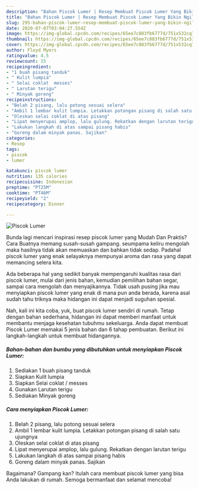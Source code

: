 ```yaml
---
description: "Bahan Piscok Lumer | Resep Membuat Piscok Lumer Yang Bikin Ngiler"
title: "Bahan Piscok Lumer | Resep Membuat Piscok Lumer Yang Bikin Ngiler"
slug: 295-bahan-piscok-lumer-resep-membuat-piscok-lumer-yang-bikin-ngiler
date: 2020-07-07T03:04:27.554Z
image: https://img-global.cpcdn.com/recipes/65ee7c883fb6777d/751x532cq70/piscok-lumer-foto-resep-utama.jpg
thumbnail: https://img-global.cpcdn.com/recipes/65ee7c883fb6777d/751x532cq70/piscok-lumer-foto-resep-utama.jpg
cover: https://img-global.cpcdn.com/recipes/65ee7c883fb6777d/751x532cq70/piscok-lumer-foto-resep-utama.jpg
author: Floyd Myers
ratingvalue: 4.5
reviewcount: 15
recipeingredient:
- "1 buah pisang tanduk"
- " Kulit lumpia"
- " Selai coklat  messes"
- " Larutan terigu"
- " Minyak goreng"
recipeinstructions:
- "Belah 2 pisang, lalu potong sesuai selera"
- "Ambil 1 lembar kulit lumpia. Letakkan potongan pisang di salah satu ujungnya"
- "Oleskan selai coklat di atas pisang"
- "Lipat menyerupai amplop, lalu gulung. Rekatkan dengan larutan terigu"
- "Lakukan langkah di atas sampai pisang habis"
- "Goreng dalam minyak panas. Sajikan"
categories:
- Resep
tags:
- piscok
- lumer

katakunci: piscok lumer 
nutrition: 135 calories
recipecuisine: Indonesian
preptime: "PT25M"
cooktime: "PT46M"
recipeyield: "2"
recipecategory: Dinner

---
```



![Piscok Lumer](https://img-global.cpcdn.com/recipes/65ee7c883fb6777d/751x532cq70/piscok-lumer-foto-resep-utama.jpg)

Bunda lagi mencari inspirasi resep piscok lumer yang Mudah Dan Praktis? Cara Buatnya memang susah-susah gampang. seumpama keliru mengolah maka hasilnya tidak akan memuaskan dan bahkan tidak sedap. Padahal piscok lumer yang enak selayaknya mempunyai aroma dan rasa yang dapat memancing selera kita.

Ada beberapa hal yang sedikit banyak mempengaruhi kualitas rasa dari piscok lumer, mulai dari jenis bahan, kemudian pemilihan bahan segar, sampai cara mengolah dan menyajikannya. Tidak usah pusing jika mau menyiapkan piscok lumer yang enak di mana pun anda berada, karena asal sudah tahu triknya maka hidangan ini dapat menjadi suguhan spesial.




Nah, kali ini kita coba, yuk, buat piscok lumer sendiri di rumah. Tetap dengan bahan sederhana, hidangan ini dapat memberi manfaat untuk membantu menjaga kesehatan tubuhmu sekeluarga. Anda dapat membuat Piscok Lumer memakai 5 jenis bahan dan 6 tahap pembuatan. Berikut ini langkah-langkah untuk membuat hidangannya.

<!--inarticleads1-->

##### Bahan-bahan dan bumbu yang dibutuhkan untuk menyiapkan Piscok Lumer:

1. Sediakan 1 buah pisang tanduk
1. Siapkan  Kulit lumpia
1. Siapkan  Selai coklat / messes
1. Gunakan  Larutan terigu
1. Sediakan  Minyak goreng




<!--inarticleads2-->

##### Cara menyiapkan Piscok Lumer:

1. Belah 2 pisang, lalu potong sesuai selera
1. Ambil 1 lembar kulit lumpia. Letakkan potongan pisang di salah satu ujungnya
1. Oleskan selai coklat di atas pisang
1. Lipat menyerupai amplop, lalu gulung. Rekatkan dengan larutan terigu
1. Lakukan langkah di atas sampai pisang habis
1. Goreng dalam minyak panas. Sajikan




Bagaimana? Gampang kan? Itulah cara membuat piscok lumer yang bisa Anda lakukan di rumah. Semoga bermanfaat dan selamat mencoba!
